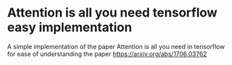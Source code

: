 
# Attention is all you need tensorflow easy implementation

A simple implementation of the paper Attention is all you need in tensorflow for ease of understanding the paper 
 https://arxiv.org/abs/1706.03762 

